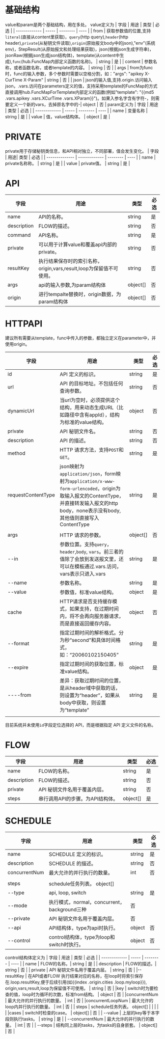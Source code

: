 # 基础结构
value和param是两个基础结构，用在多处。
value定义为
| 字段           | 用途  | 类型     | 必选 |
| ------------- | ----- | -------- | ---- |
| from      | 获取参数值的位置,支持`literal`(直接从content里获取)，`query`(http query),`header`(http header),`private`(从秘钥文件读取),`origin`(原始报文body中的json),"env"(系统env)，StepResult(从原始报文和处理结果获取)，json(根据json生成字符串)，jsonRaw(根据json生成json结构体)，template(从content中生成),`func`(hub.FuncMap内部定义函数的名称)。               |     string     |  是    |
| content      | 参数名称，或者函数名称，或者template的内容。                 |     string     | 否     |
| args      | from为func时，func的输入参数，多个参数时需要以空格分割，如："args": "apikey X-CurTime X-Param"                 | string         |   否   |
| json  | json的输入值,支持.origin.访问输入json，.vars.访问在parameters定义的值，支持采用template的FuncMap的方式直接调用hub.FuncMapForTemplate内部定义的函数(例如"template": "{{md5 .vars.apikey .vars.XCurTime .vars.XParam}}")。如果入参名字含有字符-，则需要定义一个新的vars，去掉原名字中的-|    object      |  否    |
param定义为
| 字段           | 用途  | 类型     | 必选 |
| ------------- | ----- | -------- | ---- |
| name      | 变量名称               |     string     |  是    |
| value    | 值，value结构体。    | object   | 是   |
# PRIVATE
private用于存储秘钥类信息，和API相对独立，不同部署，值会发生变化。
| 字段           | 用途| 类型     | 必选 |
| -------------- | ------------- | -------- | ---- |
| name           | private名称称。                                                                                                                       | string   | 是   |
| value    | private值。                                                                                                                       | string   | 是   |
# API
| 字段           | 用途  | 类型     | 必选 |
| ------------- | ----- | -------- | ---- |
| name           | API的名称。| string   | 是   |
| description    | FLOW的描述。| string   | 否   |
| command    | API名称。| string   | 是   |
| private    | 可以用于计算value和覆盖api内部的private。| string   | 否   |
|resultKey    | 执行结果保存时的索引名称，origin,vars,result,loop为保留值不可使用。      | string   | 否   |
| args  | api的输入参数,为param结构体|    object[]      |  否    |
| origin  | 进行tempalte替换时，origin数据，为param结构体|    object[]      |  否    |
# HTTPAPI
建议所有需要从template，func中传入的参数，都独立定义在parameter中，并使用origin。

| 字段          | 用途 | 类型     | 必选 |
| -------------- | ------------- | ----- | ---- |
| id            | API 定义的标识。  | string   | 是   |
| url           | API 的目标地址。不包括任何查询参数。 | string   | 否   |
| dynamicUrl    | 当url为空时，必须提供这个结构，用来动态生成URL（比如路径中含有appId），结构为标准的value结构。    | object   | 否   |
| private       | API 秘钥文件名。| string   | 否   |
| description   | API 的描述。 | string   |  否    |
| method        | HTTP 请求方法，支持`POST`和`GET`。                                                                    | string   | 是   |
|requestContentType | json映射为`application/json`，form映射为`application/x-www-form-urlencoded`，origin为取输入报文的ContentType，并直接转发输入报文的http body，none表示没有body,其他值则直接写入ContentType|string |是|
|  |  |  |  |
| args    | HTTP 请求的参数。                                                                                     | object[] |    否  |
| --in          | 参数位置。支持`query`，`header`,`body`, `vars`。前三者的值除了会放到发送报文里，还可以在模板通过.vars.访问，vars表示只进入.vars| string| 是   |
| --name        | 参数名称。 | string   | 是   |
| --value        | 参数值，标准value结构。          | object   | 是   |  |  |  |  |
| cache | HTTP请求是否支持缓存模式，如果支持，在过期时间内，将不会再向服务器请求，而是直接返回缓存内容。 | object | 否 |
| --format | 指定过期时间的解析格式。分为秒“second”和具体时间格式，如：“20060102150405” | string | 是 |
| --expire | 指定过期时间的获取位置，标准value结构。 | object | 是 |
| ----from | 差异：获取过期时间的位置，是从header域中获取的话，则设置为“header”，如果从body中获取，则设置为“template” | string | 是 |
|          |                                        |        |    |

目前系统并未使用`id`字段定位选择的 API，而是根据指定 API 定义文件的名称。

# FLOW
| 字段           | 用途  | 类型     | 必选 |
| ------------- | ----- | -------- | ---- |
| name           | FLOW的名称。| string   | 是   |
| description    | FLOW的描述。| string   | 否   |
| private       | API 秘钥文件名用于覆盖内层。 | string   | 否   |
| steps          | 串行调用API的步骤。为API结构体。   | object[] | 是   |

# SCHEDULE
| 字段           | 用途  | 类型     | 必选 |
| ------------- | ----- | -------- | ---- |
| name            | SCHEDULE 定义的标识。                                         | string   | 是   |
| description   | SCHEDULE 的描述。                        | string   |  否    |
| concurrentNum           | 最大允许的并行执行的数量。                               | int   | 否   |
|          |      |
| steps    | schedule任务列表。                                object[] |      |
| --type          | api, loop, switch| string   | 是   |
| --mode          | 执行模式，normal，concurrent，background三种   | 否   |
| --private          | API 秘钥文件名用于覆盖内层。   | 否   |
|--api   | API结构体，type为api时执行。      | object   |  否    |
|--control   | control结构体，type为loop和switch时执行。      | object   |  否    |

control结构体定义为
| 字段           | 用途  | 类型     | 必选 |
| ------------- | ----- | -------- | ---- |
| name           | FLOW的名称。| string   | 是   |
| description    | FLOW的描述。| string   | 否   |
| private       | API 秘钥文件名用于覆盖内层。 | string   | 否   |
|--resultKey   |  在API或者FLOW 执行结果对应的名称，在loop时将索引保存在.loop.resultKey,便于后续引用(如{{index .origin.cities .loop.myloop}}), origin,vars,result,loop为保留值不可使用。      | string   |  否    |
|key   |  switch时为要检查的值，loop时为循环的次数，标准from结构。      | object   |  否    |
|concurrentNum   |  最大允许的并行执行的数量。      | int   |  否    |
|concurrentLoopNum   |  最大允许的loop内并行执行的数量。      | int   |  否    |
| steps    | schedule任务列表。                                object[] |      |
|          |      |
|cases   | switch时检查的case。                       | object[]   | 否   |
| --value   | 上层的key等于本字段则执行tasks。                       | string   | 是   |
| --concurrentNum   |  最大允许的并行执行的数量。      | int   |  否    |
| --steps   | 结构同上层的tasks，为tasks的自身嵌套。                       | object[]   | 否   |
